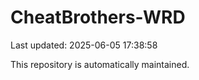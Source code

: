 # CheatBrothers-WRD

Last updated: 2025-06-05 17:38:58

This repository is automatically maintained.
